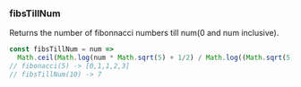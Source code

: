 ### fibsTillNum

Returns the number of fibonnacci numbers till num(0 and num inclusive).

```js
const fibsTillNum = num =>
  Math.ceil(Math.log(num * Math.sqrt(5) + 1/2) / Math.log((Math.sqrt(5)+1)/2))
// fibonacci(5) -> [0,1,1,2,3]
// fibsTillNum(10) -> 7
```
